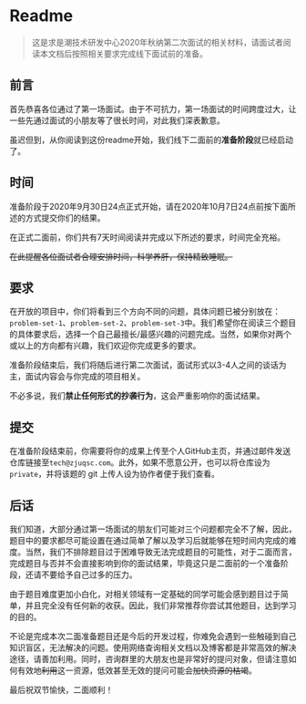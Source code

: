 # Readme

> 这是求是潮技术研发中心2020年秋纳第二次面试的相关材料，请面试者阅读本文档后按照相关要求完成线下面试前的准备。

## 前言

首先恭喜各位通过了第一场面试。由于不可抗力，第一场面试的时间跨度过大，让一些先通过面试的小朋友等了很长时间，对此我们深表歉意。

虽迟但到，从你阅读到这份readme开始，我们线下二面前的**准备阶段**就已经启动了。

## 时间
准备阶段于2020年9月30日24点正式开始，请在2020年10月7日24点前按下面所述的方式提交你们的结果。

在正式二面前，你们共有7天时间阅读并完成以下所述的要求，时间完全充裕。

~~在此提醒各位面试者合理安排时间，科学养肝，保持精致睡眠。~~

## 要求
在开放的项目中，你们将看到三个方向不同的问题，具体问题已被分别放在：`problem-set-1`、`problem-set-2`、`problem-set-3`中。我们希望你在阅读三个题目的具体要求后，选择一个自己最擅长/最感兴趣的问题完成。当然，如果你对两个或以上的方向都有兴趣，我们欢迎你完成更多的要求。

准备阶段结束后，我们将随后进行第二次面试，面试形式以3-4人之间的谈话为主，面试内容会与你完成的项目相关。

不必多说，我们**禁止任何形式的抄袭行为**，这会严重影响你的面试结果。

## 提交

在准备阶段结束前，你需要将你的成果上传至个人GitHub主页，并通过邮件发送仓库链接至`tech@zjuqsc.com`。此外，如果不愿意公开，也可以将仓库设为`private`，并将该题的 git 上传人设为协作者便于我们查看。

## 后话

我们知道，大部分通过第一场面试的朋友们可能对三个问题都完全不了解，因此，题目中的要求都尽可能设置在通过简单了解以及学习后就能够在短时间内完成的难度。当然，我们不排除题目过于困难导致无法完成题目的可能性，对于二面而言，完成题目与否并不会直接影响到你的面试结果，毕竟这只是二面前的一个准备阶段，还请不要给予自己过多的压力。

由于题目难度更加小白化，对相关领域有一定基础的同学可能会感到题目过于简单，并且完全没有任何新的收获。因此，我们非常推荐你尝试其他题目，达到学习的目的。

不论是完成本次二面准备题目还是今后的开发过程，你难免会遇到一些触碰到自己知识盲区，无法解决的问题。使用网络查询相关文档以及博客都是非常高效的解决途径，请善加利用。同时，咨询群里的大朋友也是非常好的提问对象，但请注意如何有效地~~利用~~这一资源，低效甚至无效的提问可能会~~加快资源的枯竭~~。

最后祝双节愉快，二面顺利！
